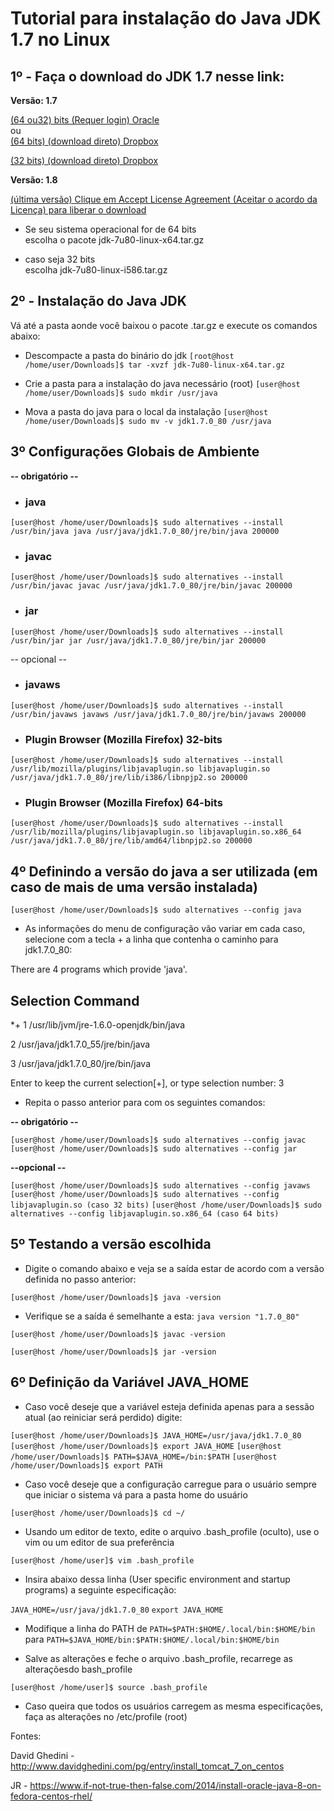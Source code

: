 # Tutorial para instalação do Java JDK 1.7 no Linux

## 1º - Faça o download do JDK 1.7 nesse link:

**Versão: 1.7**

[(64 ou32) bits (Requer login) Oracle](http://www.oracle.com/technetwork/java/javase/downloads/java-archive-downloads-javase7-521261.html#jdk-7u80-oth-JPR) <br>
ou <br>
[(64 bits) (download direto) Dropbox](https://www.dropbox.com/s/2cs9k4cfhag5gm0/jdk-7u80-linux-x64.tar.gz?dl=0)  <br>

[(32 bits) (download direto) Dropbox](https://www.dropbox.com/s/qryvdq8uwfh8idq/jdk-7u80-linux-i586.tar.gz?dl=0) <br>

**Versão: 1.8**

[(última versão) Clique em Accept License Agreement (Aceitar o acordo da Licença) para liberar o download](http://www.oracle.com/technetwork/java/javase/downloads/jdk8-downloads-2133151.html)<br>
  
* Se seu sistema operacional for de 64 bits<br>
escolha o pacote jdk-7u80-linux-x64.tar.gz<br>

* caso seja 32 bits <br>
escolha jdk-7u80-linux-i586.tar.gz<br>

## 2º - Instalação do Java JDK

Vá até a pasta aonde você baixou o pacote .tar.gz e execute os comandos abaixo:

* Descompacte a pasta do binário do jdk
```[root@host /home/user/Downloads]$ tar -xvzf jdk-7u80-linux-x64.tar.gz```

* Crie a pasta para a instalação do java necessário (root)
```[user@host /home/user/Downloads]$ sudo mkdir /usr/java```

* Mova a pasta do java para o local da instalação
```[user@host /home/user/Downloads]$ sudo mv -v jdk1.7.0_80 /usr/java```

## 3º Configurações Globais de Ambiente

**-- obrigatório --**

* ### java
```[user@host /home/user/Downloads]$ sudo alternatives --install /usr/bin/java java /usr/java/jdk1.7.0_80/jre/bin/java 200000```


* ### javac
```[user@host /home/user/Downloads]$ sudo alternatives --install /usr/bin/javac javac /usr/java/jdk1.7.0_80/jre/bin/javac 200000```


* ### jar
```[user@host /home/user/Downloads]$ sudo alternatives --install /usr/bin/jar jar /usr/java/jdk1.7.0_80/jre/bin/jar 200000```

-- opcional --

* ### javaws
```[user@host /home/user/Downloads]$ sudo alternatives --install /usr/bin/javaws javaws /usr/java/jdk1.7.0_80/jre/bin/javaws 200000```

* ### Plugin Browser (Mozilla Firefox) 32-bits
```[user@host /home/user/Downloads]$ sudo alternatives --install /usr/lib/mozilla/plugins/libjavaplugin.so libjavaplugin.so /usr/java/jdk1.7.0_80/jre/lib/i386/libnpjp2.so 200000```

* ### Plugin Browser (Mozilla Firefox) 64-bits
```[user@host /home/user/Downloads]$ sudo alternatives --install /usr/lib/mozilla/plugins/libjavaplugin.so libjavaplugin.so.x86_64 /usr/java/jdk1.7.0_80/jre/lib/amd64/libnpjp2.so 200000```


## 4º Definindo a versão do java a ser utilizada (em caso de mais de uma versão instalada)

```[user@host /home/user/Downloads]$ sudo alternatives --config java```

* As informações do menu de configuração vão variar em cada caso, selecione com a tecla + a linha que contenha o caminho para jdk1.7.0_80:

There are 4 programs which provide 'java'.

  Selection    Command
-----------------------------------------------
*+ 1         /usr/lib/jvm/jre-1.6.0-openjdk/bin/java

   2         /usr/java/jdk1.7.0_55/jre/bin/java
   
   3         /usr/java/jdk1.7.0_80/jre/bin/java

Enter to keep the current selection[+], or type selection number: 3

* Repita o passo anterior para com os seguintes comandos:

**-- obrigatório --**

```[user@host /home/user/Downloads]$ sudo alternatives --config javac```
```[user@host /home/user/Downloads]$ sudo alternatives --config jar```

**--opcional --**

```[user@host /home/user/Downloads]$ sudo alternatives --config javaws```
```[user@host /home/user/Downloads]$ sudo alternatives --config libjavaplugin.so (caso 32 bits)```
```[user@host /home/user/Downloads]$ sudo alternatives --config libjavaplugin.so.x86_64 (caso 64 bits)```

## 5º Testando a versão escolhida

* Digite o comando abaixo e veja se a saída estar de acordo com a versão definida no passo anterior:

```[user@host /home/user/Downloads]$ java -version```

* Verifique se a saída é semelhante a esta:
```java version "1.7.0_80"```

```[user@host /home/user/Downloads]$ javac -version```

```[user@host /home/user/Downloads]$ jar -version```

## 6º Definição da Variável JAVA_HOME 

* Caso você deseje que a variável esteja definida apenas para a sessão atual (ao reiniciar será perdido) digite:

```[user@host /home/user/Downloads]$ JAVA_HOME=/usr/java/jdk1.7.0_80```
```[user@host /home/user/Downloads]$ export JAVA_HOME```
```[user@host /home/user/Downloads]$ PATH=$JAVA_HOME=/bin:$PATH```
```[user@host /home/user/Downloads]$ export PATH```

* Caso você deseje que a configuração carregue para o usuário sempre que iniciar o sistema vá para a pasta home do usuário

```[user@host /home/user/Downloads]$ cd ~/```

* Usando um editor de texto, edite o arquivo .bash_profile (oculto), use o vim ou um editor de sua preferência 

```[user@host /home/user]$ vim .bash_profile```

* Insira abaixo dessa linha (User specific environment and startup programs) a seguinte especificação:

```JAVA_HOME=/usr/java/jdk1.7.0_80```
```export JAVA_HOME```

* Modifique a linha do PATH de ```PATH=$PATH:$HOME/.local/bin:$HOME/bin``` para ```PATH=$JAVA_HOME/bin:$PATH:$HOME/.local/bin:$HOME/bin```

* Salve as alterações e feche o arquivo .bash_profile, recarrege as alteraçõesdo bash_profile

```[user@host /home/user]$ source .bash_profile```

* Caso queira que todos os usuários carregem as mesma especificações, faça as alterações no /etc/profile (root)

Fontes:

David Ghedini - http://www.davidghedini.com/pg/entry/install_tomcat_7_on_centos

JR - https://www.if-not-true-then-false.com/2014/install-oracle-java-8-on-fedora-centos-rhel/
